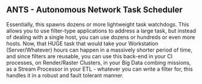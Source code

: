 ANTS - Autonomous Network Task Scheduler
----
Essentially, this spawns dozens or more lightweight task watchdogs. This allows you to use filter-type applications to address a large task, 
but instead of dealing with a single host, you can use dozens or hundreds or even more hosts. Now, that HUGE task that would take your 
Workstation (Server/Whatever) hours can happen in a massively shorter period of time, and since filters are reusable, you can use this 
back-end in your CI processes, on Render/Raster Clusters, in your Big Data combing missions, as a Stream Processor in your ETL - whatever you can
write a filter for, this handles it in a robust and fault tolerant manner.
